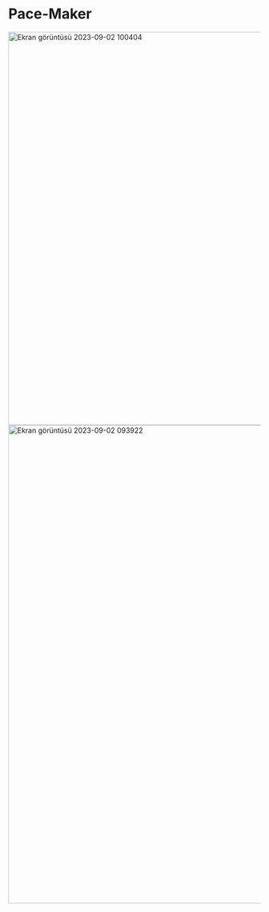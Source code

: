 # Pace-Maker
 
<img width="785" alt="Ekran görüntüsü 2023-09-02 100404" src="https://github.com/Rimaethon/Pace-Maker/assets/44122638/7692052d-e508-4105-b2ca-bc0ea072264c">
<img width="955" alt="Ekran görüntüsü 2023-09-02 093922" src="https://github.com/Rimaethon/Pace-Maker/assets/44122638/34d1b807-9647-4549-bd88-45271f9f9bd9">
